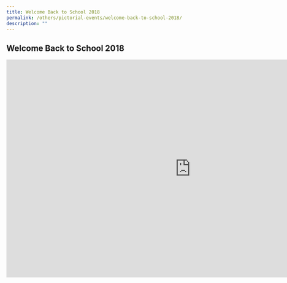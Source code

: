 ```yaml
---
title: Welcome Back to School 2018
permalink: /others/pictorial-events/welcome-back-to-school-2018/
description: ""
---
```

## Welcome Back to School 2018

<iframe allowfullscreen="true" height="569" width="960" frameborder="0" src="https://docs.google.com/presentation/d/e/2PACX-1vTiZGP7W4xM4aL23Y3hCxMw2UUykU2nOwgXZTwVNmFo_0U7OfPLnAZxw7kw1P5vtewufXmjmuHTY4B7/embed?start=true&amp;loop=true&amp;delayms=3000"></iframe>